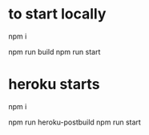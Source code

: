 # to start locally
npm i

npm run build
npm run start


# heroku starts
npm i

npm run heroku-postbuild
npm run start
